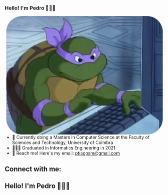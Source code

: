 ### Hello! I'm Pedro 👋🇵🇹

<div style="display: inline_block">
  
<img align="right" alt="gif" style="border-radius:50px;" src="https://github.com/pedrotiag0/pedrotiag0/blob/main/donatelloProgramming.gif?width=676&height=676">

<!--
![Pedro Tiago](https://github.com/pedrotiag0/pedrotiag0/blob/main/donatelloProgramming.gif)
-->

- 🏫 Currently doing a Masters in Computer Science at the Faculty of Sciences and Technology, University of Coimbra
- 🧑🏻‍🎓 Graduated in Informatics Engineering in 2021
- 📩 Reach me! Here's my email: ptiagosm@gmail.com

## Connect with me:

## Hello! I'm Pedro 👋🇵🇹

<!--
**pedrotiag0/pedrotiag0** is a ✨ _special_ ✨ repository because its `README.md` (this file) appears on your GitHub profile.

Here are some ideas to get you started:

- 🔭 I’m currently working on ...
- 🌱 I’m currently learning ...
- 👯 I’m looking to collaborate on ...
- 🤔 I’m looking for help with ...
- 💬 Ask me about ...
- 📫 How to reach me: ...
- 😄 Pronouns: ...
- ⚡ Fun fact: ...
-->
